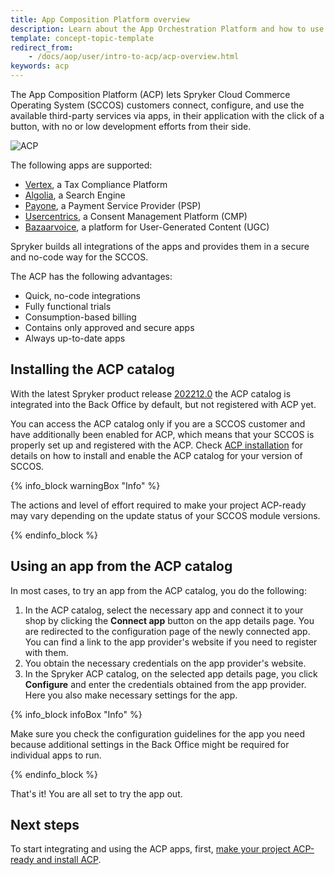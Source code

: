 ```yaml
---
title: App Composition Platform overview
description: Learn about the App Orchestration Platform and how to use it.
template: concept-topic-template
redirect_from:
    - /docs/aop/user/intro-to-acp/acp-overview.html
keywords: acp
---
```


The App Composition Platform (ACP) lets Spryker Cloud Commerce Operating System (SCCOS) customers connect, configure, and use the available third-party services via apps, in their application with the click of a button, with no or low development efforts from their side.

![ACP](https://spryker.s3.eu-central-1.amazonaws.com/docs/aop/app-orchestration-platform-overview/aop.png)

<a name="supported-apps"></a>

The following apps are supported:

- [Vertex](https://docs.spryker.com/docs/pbc/all/tax-management/202311.0/base-shop/third-party-integrations/vertex/vertex.html), a Tax Compliance Platform
- [Algolia](/docs/pbc/all/search/202307.0/base-shop/third-party-integrations/algolia/integrate-algolia.html), a Search Engine
- [Payone](/docs/pbc/all/payment-service-providers/payone/integrate-payone.html), a Payment Service Provider (PSP)
- [Usercentrics](/docs/pbc/all/usercentrics/integrate-usercentrics.html), a Consent Management Platform (CMP)
- [Bazaarvoice](/docs/pbc/all/ratings-reviews/{{site.version}}/third-party-integrations/integrate-bazaarvoice.html), a platform for User-Generated Content (UGC)

Spryker builds all integrations of the apps and provides them in a secure and no-code way for the SCCOS.

The ACP has the following advantages:

- Quick, no-code integrations
- Fully functional trials
- Consumption-based billing
- Contains only approved and secure apps
- Always up-to-date apps

## Installing the ACP catalog

With the latest Spryker product release [202212.0](/docs/scos/user/intro-to-spryker/releases/release-notes/release-notes-202212.0/release-notes-202212.0.html) the ACP catalog is integrated into the Back Office by default, but not registered with ACP yet. 

You can access the ACP catalog only if you are a SCCOS customer and have additionally been enabled for ACP, which means that your SCCOS is properly set up and registered with the ACP. Check [ACP installation](/docs/acp/user/app-composition-platform-installation.html) for details on how to install and enable the ACP catalog for your version of SCCOS.

{% info_block warningBox "Info" %}

The actions and level of effort required to make your project ACP-ready may vary depending on the update status of your SCCOS module versions.

{% endinfo_block %}


## Using an app from the ACP catalog

In most cases, to try an app from the ACP catalog, you do the following:

1. In the ACP catalog, select the necessary app and connect it to your shop by clicking the **Connect app** button on the app details page. You are redirected to the configuration page of the newly connected app. You can find a link to the app provider's website if you need to register with them.
2. You obtain the necessary credentials on the app provider's website.
3. In the Spryker ACP catalog, on the selected app details page, you click **Configure** and enter the credentials obtained from the app provider. Here you also make necessary settings for the app.

{% info_block infoBox "Info" %}

Make sure you check the configuration guidelines for the app you need because additional settings in the Back Office might be required for individual apps to run.

{% endinfo_block %}

That's it! You are all set to try the app out.

## Next steps
To start integrating and using the ACP apps, first, [make your project ACP-ready and install ACP](/docs/acp/user/app-composition-platform-installation.html#getting-sccos-acp-ready).
